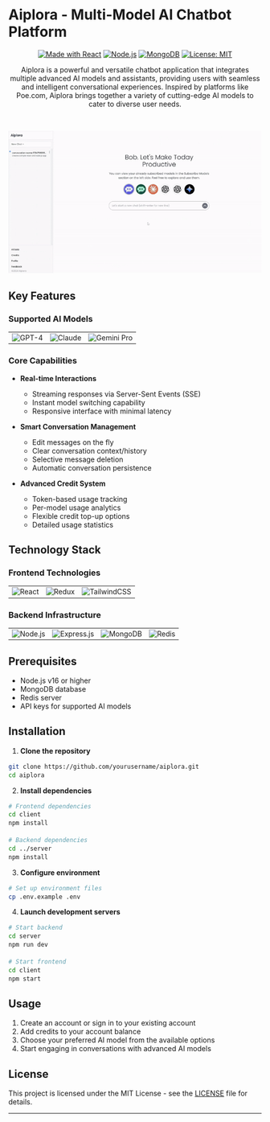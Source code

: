 # Aiplora - Multi-Model AI Chatbot Platform

<div align="center">

[![Made with React](https://img.shields.io/badge/Made_with-React-blue?logo=react&logoColor=white)](https://reactjs.org/)
[![Node.js](https://img.shields.io/badge/Powered_by-Node.js-43853d?logo=node.js&logoColor=white)](https://nodejs.org/)
[![MongoDB](https://img.shields.io/badge/Database-MongoDB-47A248?logo=mongodb&logoColor=white)](https://www.mongodb.com/)
[![License: MIT](https://img.shields.io/badge/License-MIT-yellow.svg)](https://opensource.org/licenses/MIT)

Aiplora is a powerful and versatile chatbot application that integrates multiple advanced AI models and assistants, providing users with seamless and intelligent conversational experiences. Inspired by platforms like Poe.com, Aiplora brings together a variety of cutting-edge AI models to cater to diverse user needs.

<br>

</div>

![Aiplora Demo](https://github.com/Sahira100/Aiplora/blob/main/aiplora.gif)

## Key Features

### Supported AI Models
<div align="center">
<table>
<tr>
<td align="center"><img src="https://img.shields.io/badge/GPT--4-412991?style=for-the-badge&logo=openai&logoColor=white" alt="GPT-4"/></td>
<td align="center"><img src="https://img.shields.io/badge/Claude-000000?style=for-the-badge&logo=anthropic&logoColor=white" alt="Claude"/></td>
<td align="center"><img src="https://img.shields.io/badge/Gemini_Pro-4285F4?style=for-the-badge&logo=google&logoColor=white" alt="Gemini Pro"/></td>
</tr>
</table>
</div>

### Core Capabilities

- **Real-time Interactions**
  - Streaming responses via Server-Sent Events (SSE)
  - Instant model switching capability
  - Responsive interface with minimal latency

- **Smart Conversation Management**
  - Edit messages on the fly
  - Clear conversation context/history
  - Selective message deletion
  - Automatic conversation persistence

- **Advanced Credit System**
  - Token-based usage tracking
  - Per-model usage analytics
  - Flexible credit top-up options
  - Detailed usage statistics

## Technology Stack

### Frontend Technologies
<div align="center">
<table>
<tr>
<td align="center"><img src="https://img.shields.io/badge/React-61DAFB?style=for-the-badge&logo=react&logoColor=black" alt="React"/></td>
<td align="center"><img src="https://img.shields.io/badge/Redux-764ABC?style=for-the-badge&logo=redux&logoColor=white" alt="Redux"/></td>
<td align="center"><img src="https://img.shields.io/badge/Tailwind_CSS-38B2AC?style=for-the-badge&logo=tailwind-css&logoColor=white" alt="TailwindCSS"/></td>
</tr>
</table>
</div>

### Backend Infrastructure
<div align="center">
<table>
<tr>
<td align="center"><img src="https://img.shields.io/badge/Node.js-339933?style=for-the-badge&logo=node.js&logoColor=white" alt="Node.js"/></td>
<td align="center"><img src="https://img.shields.io/badge/Express.js-000000?style=for-the-badge&logo=express&logoColor=white" alt="Express.js"/></td>
<td align="center"><img src="https://img.shields.io/badge/MongoDB-47A248?style=for-the-badge&logo=mongodb&logoColor=white" alt="MongoDB"/></td>
<td align="center"><img src="https://img.shields.io/badge/Redis-DC382D?style=for-the-badge&logo=redis&logoColor=white" alt="Redis"/></td>
</tr>
</table>
</div>

## Prerequisites

- Node.js v16 or higher
- MongoDB database
- Redis server
- API keys for supported AI models

## Installation

1. **Clone the repository**
```bash
git clone https://github.com/yourusername/aiplora.git
cd aiplora
```

2. **Install dependencies**
```bash
# Frontend dependencies
cd client
npm install

# Backend dependencies
cd ../server
npm install
```

3. **Configure environment**
```bash
# Set up environment files
cp .env.example .env
```

4. **Launch development servers**
```bash
# Start backend
cd server
npm run dev

# Start frontend
cd client
npm start
```

## Usage

1. Create an account or sign in to your existing account
2. Add credits to your account balance
3. Choose your preferred AI model from the available options
4. Start engaging in conversations with advanced AI models

## License

This project is licensed under the MIT License - see the [LICENSE](LICENSE) file for details.

---
